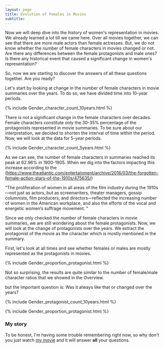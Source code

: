 ```yaml
---
layout: page
title: Evolution of Females in Movies
subtitle:  
---
```


Now we will deep dive into the history of women's representation in movies. We already learned a lot till we came here. Over all movies together, we can see that there are more male actors than female actresses. But, we do not know whether the number of female characters in movies changed or not. Are there any differences between the female protagonists and male ones? Is there any historical event that caused a significant change in women's representation? 

So, now we are starting to discover the answers of all these questions together. Are you ready?

Let's start by looking at change in the number of female characters in movie summaries over the years. To do so, we have divided time into 10-year periods. 

{% include Gender_character_count_10years.html %}

There is not a significant change in the female characters over decades. Female characters constitute only the 30-35% percentage of the protagonists represented in movie summaries. To be sure about our interpretation, we decided to shorten the interval of time within the period. Now, we will look at the data for 5-year periods.

{% include Gender_character_count_5years.html %}

As we can see, the number of female characters in summaries reached its peak at 62.96% in 1900-1905. When we dig into the factors impacting this increase according to the (https://www.theatlantic.com/entertainment/archive/2016/03/the-forgotten-female-action-stars-of-the-1910s/475635/)

"The proliferation of women in all areas of the film industry during the 1910s—not just as actors, but as screenwriters, theater managers, gossip columnists, film producers, and directors—reflected the increasing number of women in the American workplace, and also the efforts of the vocal and energetic women’s suffrage movement. "

Since we only checked the number of female characters in movie summaries, we are still wondering about the female protagonists. Now, we will look at the change of protagonists over the years. 
We extract the protagonist of the movie as the character which is mostly mentioned in the summary. 

First, let's look at all times and see whether females or males are mostly represented as the protagonists in movies.

{% include Gender_proportion_protagonist.html %}

Not so surprising, the results are quite similar to the number of female/male character ratios that we showed in the Overview.

but the important question is: Was it always like that or changed over the years? 

{% include Gender_protagonist_count_10years.html %}

{% include Gender_proportion_protagonist.html %}



### My story

To be honest, I'm having some trouble remembering right now, so why don't you just watch [my movie](https://en.wikipedia.org/wiki/The_Princess_Bride_%28film%29) and it will answer **all** your questions.
